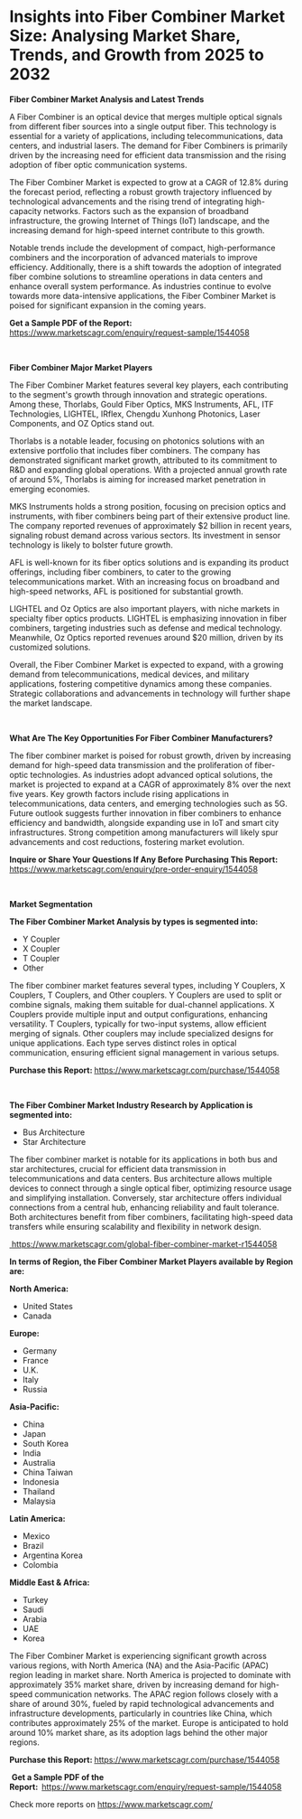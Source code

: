 <p><h1>Insights into Fiber Combiner Market Size: Analysing Market Share, Trends, and Growth from 2025 to 2032</h1></p><p><strong>Fiber Combiner Market Analysis and Latest Trends</strong></p>
<p><p>A Fiber Combiner is an optical device that merges multiple optical signals from different fiber sources into a single output fiber. This technology is essential for a variety of applications, including telecommunications, data centers, and industrial lasers. The demand for Fiber Combiners is primarily driven by the increasing need for efficient data transmission and the rising adoption of fiber optic communication systems. </p><p>The Fiber Combiner Market is expected to grow at a CAGR of 12.8% during the forecast period, reflecting a robust growth trajectory influenced by technological advancements and the rising trend of integrating high-capacity networks. Factors such as the expansion of broadband infrastructure, the growing Internet of Things (IoT) landscape, and the increasing demand for high-speed internet contribute to this growth. </p><p>Notable trends include the development of compact, high-performance combiners and the incorporation of advanced materials to improve efficiency. Additionally, there is a shift towards the adoption of integrated fiber combine solutions to streamline operations in data centers and enhance overall system performance. As industries continue to evolve towards more data-intensive applications, the Fiber Combiner Market is poised for significant expansion in the coming years.</p></p>
<p><strong>Get a Sample PDF of the Report:&nbsp;</strong> <a href="https://www.marketscagr.com/enquiry/request-sample/1544058?utm_campaign=2454&utm_medium=2&utm_source=Github&utm_content=ia&utm_term=08042025&utm_id=fiber-combiner">https://www.marketscagr.com/enquiry/request-sample/1544058</a></p>
<p>&nbsp;</p>
<p><strong>Fiber Combiner Major Market Players</strong></p>
<p><p>The Fiber Combiner Market features several key players, each contributing to the segment's growth through innovation and strategic operations. Among these, Thorlabs, Gould Fiber Optics, MKS Instruments, AFL, ITF Technologies, LIGHTEL, IRflex, Chengdu Xunhong Photonics, Laser Components, and OZ Optics stand out.</p><p>Thorlabs is a notable leader, focusing on photonics solutions with an extensive portfolio that includes fiber combiners. The company has demonstrated significant market growth, attributed to its commitment to R&D and expanding global operations. With a projected annual growth rate of around 5%, Thorlabs is aiming for increased market penetration in emerging economies.</p><p>MKS Instruments holds a strong position, focusing on precision optics and instruments, with fiber combiners being part of their extensive product line. The company reported revenues of approximately $2 billion in recent years, signaling robust demand across various sectors. Its investment in sensor technology is likely to bolster future growth.</p><p>AFL is well-known for its fiber optics solutions and is expanding its product offerings, including fiber combiners, to cater to the growing telecommunications market. With an increasing focus on broadband and high-speed networks, AFL is positioned for substantial growth.</p><p>LIGHTEL and Oz Optics are also important players, with niche markets in specialty fiber optics products. LIGHTEL is emphasizing innovation in fiber combiners, targeting industries such as defense and medical technology. Meanwhile, Oz Optics reported revenues around $20 million, driven by its customized solutions.</p><p>Overall, the Fiber Combiner Market is expected to expand, with a growing demand from telecommunications, medical devices, and military applications, fostering competitive dynamics among these companies. Strategic collaborations and advancements in technology will further shape the market landscape.</p></p>
<p>&nbsp;</p>
<p><strong>What Are The Key Opportunities For Fiber Combiner Manufacturers?</strong></p>
<p><p>The fiber combiner market is poised for robust growth, driven by increasing demand for high-speed data transmission and the proliferation of fiber-optic technologies. As industries adopt advanced optical solutions, the market is projected to expand at a CAGR of approximately 8% over the next five years. Key growth factors include rising applications in telecommunications, data centers, and emerging technologies such as 5G. Future outlook suggests further innovation in fiber combiners to enhance efficiency and bandwidth, alongside expanding use in IoT and smart city infrastructures. Strong competition among manufacturers will likely spur advancements and cost reductions, fostering market evolution.</p></p>
<p><strong>Inquire or Share Your Questions If Any Before Purchasing This Report:</strong> <a href="https://www.marketscagr.com/enquiry/pre-order-enquiry/1544058?utm_campaign=2454&utm_medium=2&utm_source=Github&utm_content=ia&utm_term=08042025&utm_id=fiber-combiner">https://www.marketscagr.com/enquiry/pre-order-enquiry/1544058</a></p>
<p>&nbsp;</p>
<p><strong>Market Segmentation</strong></p>
<p><strong>The Fiber Combiner Market Analysis by types is segmented into:</strong></p>
<p><ul><li>Y Coupler</li><li>X Coupler</li><li>T Coupler</li><li>Other</li></ul></p>
<p><p>The fiber combiner market features several types, including Y Couplers, X Couplers, T Couplers, and Other couplers. Y Couplers are used to split or combine signals, making them suitable for dual-channel applications. X Couplers provide multiple input and output configurations, enhancing versatility. T Couplers, typically for two-input systems, allow efficient merging of signals. Other couplers may include specialized designs for unique applications. Each type serves distinct roles in optical communication, ensuring efficient signal management in various setups.</p></p>
<p><strong>Purchase this Report:&nbsp;</strong><a href="https://www.marketscagr.com/purchase/1544058?utm_campaign=2454&utm_medium=2&utm_source=Github&utm_content=ia&utm_term=08042025&utm_id=fiber-combiner">https://www.marketscagr.com/purchase/1544058</a></p>
<p>&nbsp;</p>
<p><strong>The Fiber Combiner Market Industry Research by Application is segmented into:</strong></p>
<p><ul><li>Bus Architecture</li><li>Star Architecture</li></ul></p>
<p><p>The fiber combiner market is notable for its applications in both bus and star architectures, crucial for efficient data transmission in telecommunications and data centers. Bus architecture allows multiple devices to connect through a single optical fiber, optimizing resource usage and simplifying installation. Conversely, star architecture offers individual connections from a central hub, enhancing reliability and fault tolerance. Both architectures benefit from fiber combiners, facilitating high-speed data transfers while ensuring scalability and flexibility in network design.</p></p>
<p><a href="https://www.marketscagr.com/global-fiber-combiner-market-r1544058?utm_campaign=2454&utm_medium=2&utm_source=Github&utm_content=ia&utm_term=08042025&utm_id=fiber-combiner">&nbsp;https://www.marketscagr.com/global-fiber-combiner-market-r1544058</a></p>
<p><strong>In terms of Region, the Fiber Combiner Market Players available by Region are:</strong></p>
<p>
    <p> <strong> North America: </strong>
        <ul>
            <li>United States</li>
            <li>Canada</li>
        </ul>
        </p> 
    <p> <strong> Europe: </strong>
        <ul>
            <li>Germany</li>
            <li>France</li>
            <li>U.K.</li>
            <li>Italy</li>
            <li>Russia</li>
        </ul>
        </p> 
    <p> <strong> Asia-Pacific: </strong>
        <ul>
            <li>China</li>
            <li>Japan</li>
            <li>South Korea</li>
            <li>India</li>
            <li>Australia</li>
            <li>China Taiwan</li>
            <li>Indonesia</li>
            <li>Thailand</li>
            <li>Malaysia</li>
        </ul>
        </p> 
    <p> <strong> Latin America: </strong>
        <ul>
            <li>Mexico</li>
            <li>Brazil</li>
            <li>Argentina Korea</li>
            <li>Colombia</li>
        </ul>
        </p> 
    <p> <strong> Middle East & Africa: </strong>
        <ul>
            <li>Turkey</li>
            <li>Saudi</li>
            <li>Arabia</li>
            <li>UAE</li>
            <li>Korea</li>
        </ul>
    </p>
    </p>
<p><p>The Fiber Combiner Market is experiencing significant growth across various regions, with North America (NA) and the Asia-Pacific (APAC) region leading in market share. North America is projected to dominate with approximately 35% market share, driven by increasing demand for high-speed communication networks. The APAC region follows closely with a share of around 30%, fueled by rapid technological advancements and infrastructure developments, particularly in countries like China, which contributes approximately 25% of the market. Europe is anticipated to hold around 10% market share, as its adoption lags behind the other major regions.</p></p>
<p><strong>Purchase this Report: </strong><a href="https://www.marketscagr.com/purchase/1544058?utm_campaign=2454&utm_medium=2&utm_source=Github&utm_content=ia&utm_term=08042025&utm_id=fiber-combiner">https://www.marketscagr.com/purchase/1544058</a></p>
<p>&nbsp;<strong>Get a Sample PDF of the Report:&nbsp;&nbsp;</strong><a href="https://www.marketscagr.com/enquiry/request-sample/1544058?utm_campaign=2454&utm_medium=2&utm_source=Github&utm_content=ia&utm_term=08042025&utm_id=fiber-combiner">https://www.marketscagr.com/enquiry/request-sample/1544058</a></p>
<p><strong></strong></p>
<p>Check more reports on <a href="https://www.marketscagr.com/?utm_campaign=2454&utm_medium=2&utm_source=Github&utm_content=ia&utm_term=08042025&utm_id=fiber-combiner">https://www.marketscagr.com/</a></p>